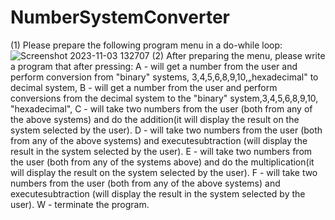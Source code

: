 # NumberSystemConverter
(1)
Please prepare the following program menu in a do-while loop:
![Screenshot 2023-11-03 132707](https://github.com/horeyzer/NumberSystemConverter/assets/147154747/9d46e2a3-a15d-4d48-86ff-04a704ad8c35)
(2)
After preparing the menu, please write a program that after pressing:
A - will get a number from the user and perform conversion from "binary" systems, 3,4,5,6,8,9,10,„hexadecimal" to decimal system,
B - will get a number from the user and perform conversions from the decimal system to the "binary" system,3,4,5,6,8,9,10, "hexadecimal",
C - will take two numbers from the user (both from any of the above systems) and do the addition(it will display the result on the system selected by the user).
D - will take two numbers from the user (both from any of the above systems) and executesubtraction (will display the result in the system selected by the user).
E - will take two numbers from the user (both from any of the systems above) and do the multiplication(it will display the result on the system selected by the user).
F - will take two numbers from the user (both from any of the above systems) and executesubtraction (will display the result in the system selected by the user).
W - terminate the program.
